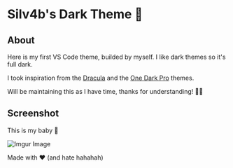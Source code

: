 # Silv4b's Dark Theme 🌚

## About

Here is my first VS Code theme, builded by myself. I like dark themes so it's full dark.

I took inspiration from the [Dracula](https://github.com/dracula/dracula-theme) and the [One Dark Pro](https://github.com/Binaryify/OneDark-Pro) themes.

Will be maintaining this as I have time, thanks for understanding! 🙏🏽

## Screenshot

This is my baby 🎉  
  
![Imgur Image](https://i.imgur.com/O8QguuG.png)  

Made with ❤ (and hate hahahah)
